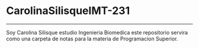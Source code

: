 # CarolinaSilisqueIMT-231
---------
Soy Carolina Silisque estudio Ingenieria Biomedica 
este repositorio servira como una carpeta de notas para la materia 
de Programacion Superior.
